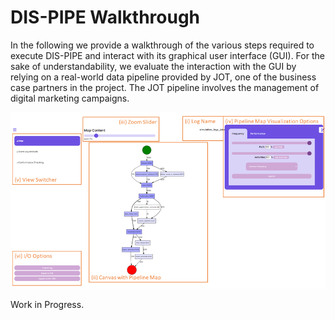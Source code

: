 # DIS-PIPE Walkthrough
In the following we provide a walkthrough of the various steps required to execute DIS-PIPE and interact with its graphical user interface (GUI). For the sake of understandability, we evaluate the interaction with the GUI by relying on a real-world data pipeline provided by JOT, one of the business case partners in the project. The JOT pipeline involves the management of digital marketing campaigns.

![alt text](https://raw.githubusercontent.com/DataCloud-project/DIS-PIPE/main/example/images/DIS-PIPE-Map-View.png)

Work in Progress.
